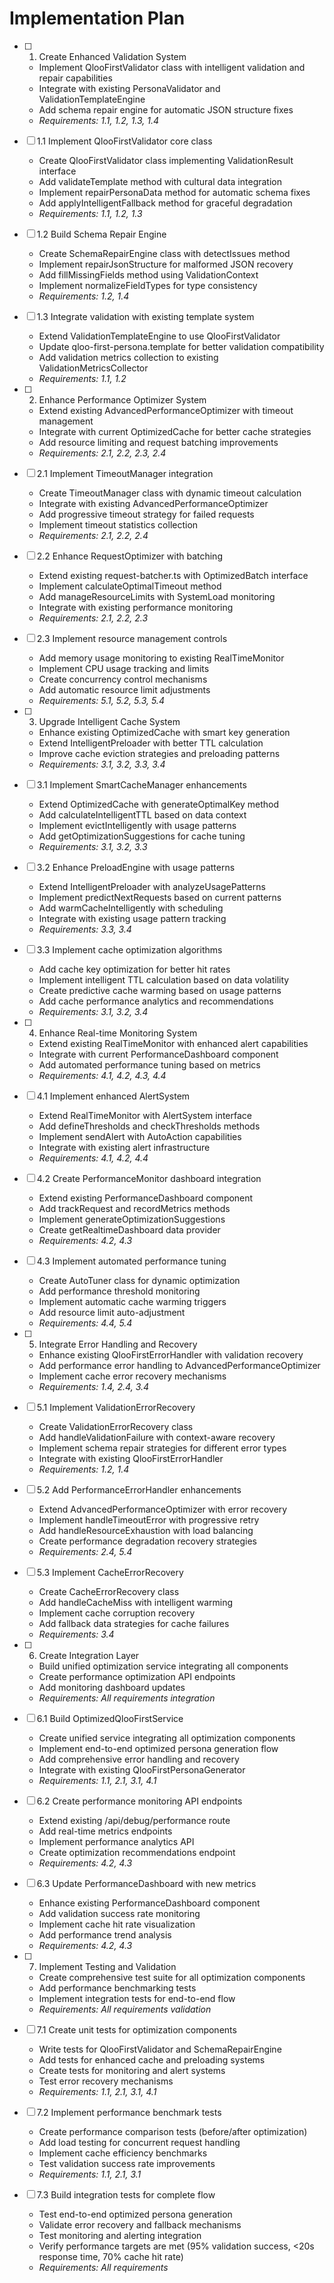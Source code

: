 # Implementation Plan

- [ ] 1. Create Enhanced Validation System
  - Implement QlooFirstValidator class with intelligent validation and repair capabilities
  - Integrate with existing PersonaValidator and ValidationTemplateEngine
  - Add schema repair engine for automatic JSON structure fixes
  - _Requirements: 1.1, 1.2, 1.3, 1.4_

- [ ] 1.1 Implement QlooFirstValidator core class
  - Create QlooFirstValidator class implementing ValidationResult interface
  - Add validateTemplate method with cultural data integration
  - Implement repairPersonaData method for automatic schema fixes
  - Add applyIntelligentFallback method for graceful degradation
  - _Requirements: 1.1, 1.2, 1.3_

- [ ] 1.2 Build Schema Repair Engine
  - Create SchemaRepairEngine class with detectIssues method
  - Implement repairJsonStructure for malformed JSON recovery
  - Add fillMissingFields method using ValidationContext
  - Implement normalizeFieldTypes for type consistency
  - _Requirements: 1.2, 1.4_

- [ ] 1.3 Integrate validation with existing template system
  - Extend ValidationTemplateEngine to use QlooFirstValidator
  - Update qloo-first-persona.template for better validation compatibility
  - Add validation metrics collection to existing ValidationMetricsCollector
  - _Requirements: 1.1, 1.2_

- [ ] 2. Enhance Performance Optimizer System
  - Extend existing AdvancedPerformanceOptimizer with timeout management
  - Integrate with current OptimizedCache for better cache strategies
  - Add resource limiting and request batching improvements
  - _Requirements: 2.1, 2.2, 2.3, 2.4_

- [ ] 2.1 Implement TimeoutManager integration
  - Create TimeoutManager class with dynamic timeout calculation
  - Integrate with existing AdvancedPerformanceOptimizer
  - Add progressive timeout strategy for failed requests
  - Implement timeout statistics collection
  - _Requirements: 2.1, 2.2, 2.4_

- [ ] 2.2 Enhance RequestOptimizer with batching
  - Extend existing request-batcher.ts with OptimizedBatch interface
  - Implement calculateOptimalTimeout method
  - Add manageResourceLimits with SystemLoad monitoring
  - Integrate with existing performance monitoring
  - _Requirements: 2.1, 2.2, 2.3_

- [ ] 2.3 Implement resource management controls
  - Add memory usage monitoring to existing RealTimeMonitor
  - Implement CPU usage tracking and limits
  - Create concurrency control mechanisms
  - Add automatic resource limit adjustments
  - _Requirements: 5.1, 5.2, 5.3, 5.4_

- [ ] 3. Upgrade Intelligent Cache System
  - Enhance existing OptimizedCache with smart key generation
  - Extend IntelligentPreloader with better TTL calculation
  - Improve cache eviction strategies and preloading patterns
  - _Requirements: 3.1, 3.2, 3.3, 3.4_

- [ ] 3.1 Implement SmartCacheManager enhancements
  - Extend OptimizedCache with generateOptimalKey method
  - Add calculateIntelligentTTL based on data context
  - Implement evictIntelligently with usage patterns
  - Add getOptimizationSuggestions for cache tuning
  - _Requirements: 3.1, 3.2, 3.3_

- [ ] 3.2 Enhance PreloadEngine with usage patterns
  - Extend IntelligentPreloader with analyzeUsagePatterns
  - Implement predictNextRequests based on current patterns
  - Add warmCacheIntelligently with scheduling
  - Integrate with existing usage pattern tracking
  - _Requirements: 3.3, 3.4_

- [ ] 3.3 Implement cache optimization algorithms
  - Add cache key optimization for better hit rates
  - Implement intelligent TTL calculation based on data volatility
  - Create predictive cache warming based on usage patterns
  - Add cache performance analytics and recommendations
  - _Requirements: 3.1, 3.2, 3.4_

- [ ] 4. Enhance Real-time Monitoring System
  - Extend existing RealTimeMonitor with enhanced alert capabilities
  - Integrate with current PerformanceDashboard component
  - Add automated performance tuning based on metrics
  - _Requirements: 4.1, 4.2, 4.3, 4.4_

- [ ] 4.1 Implement enhanced AlertSystem
  - Extend RealTimeMonitor with AlertSystem interface
  - Add defineThresholds and checkThresholds methods
  - Implement sendAlert with AutoAction capabilities
  - Integrate with existing alert infrastructure
  - _Requirements: 4.1, 4.2, 4.4_

- [ ] 4.2 Create PerformanceMonitor dashboard integration
  - Extend existing PerformanceDashboard component
  - Add trackRequest and recordMetrics methods
  - Implement generateOptimizationSuggestions
  - Create getRealtimeDashboard data provider
  - _Requirements: 4.2, 4.3_

- [ ] 4.3 Implement automated performance tuning
  - Create AutoTuner class for dynamic optimization
  - Add performance threshold monitoring
  - Implement automatic cache warming triggers
  - Add resource limit auto-adjustment
  - _Requirements: 4.4, 5.4_

- [ ] 5. Integrate Error Handling and Recovery
  - Enhance existing QlooFirstErrorHandler with validation recovery
  - Add performance error handling to AdvancedPerformanceOptimizer
  - Implement cache error recovery mechanisms
  - _Requirements: 1.4, 2.4, 3.4_

- [ ] 5.1 Implement ValidationErrorRecovery
  - Create ValidationErrorRecovery class
  - Add handleValidationFailure with context-aware recovery
  - Implement schema repair strategies for different error types
  - Integrate with existing QlooFirstErrorHandler
  - _Requirements: 1.2, 1.4_

- [ ] 5.2 Add PerformanceErrorHandler enhancements
  - Extend AdvancedPerformanceOptimizer with error recovery
  - Implement handleTimeoutError with progressive retry
  - Add handleResourceExhaustion with load balancing
  - Create performance degradation recovery strategies
  - _Requirements: 2.4, 5.4_

- [ ] 5.3 Implement CacheErrorRecovery
  - Create CacheErrorRecovery class
  - Add handleCacheMiss with intelligent warming
  - Implement cache corruption recovery
  - Add fallback data strategies for cache failures
  - _Requirements: 3.4_

- [ ] 6. Create Integration Layer
  - Build unified optimization service integrating all components
  - Create performance optimization API endpoints
  - Add monitoring dashboard updates
  - _Requirements: All requirements integration_

- [ ] 6.1 Build OptimizedQlooFirstService
  - Create unified service integrating all optimization components
  - Implement end-to-end optimized persona generation flow
  - Add comprehensive error handling and recovery
  - Integrate with existing QlooFirstPersonaGenerator
  - _Requirements: 1.1, 2.1, 3.1, 4.1_

- [ ] 6.2 Create performance monitoring API endpoints
  - Extend existing /api/debug/performance route
  - Add real-time metrics endpoints
  - Implement performance analytics API
  - Create optimization recommendations endpoint
  - _Requirements: 4.2, 4.3_

- [ ] 6.3 Update PerformanceDashboard with new metrics
  - Enhance existing PerformanceDashboard component
  - Add validation success rate monitoring
  - Implement cache hit rate visualization
  - Add performance trend analysis
  - _Requirements: 4.2, 4.3_

- [ ] 7. Implement Testing and Validation
  - Create comprehensive test suite for all optimization components
  - Add performance benchmarking tests
  - Implement integration tests for end-to-end flow
  - _Requirements: All requirements validation_

- [ ] 7.1 Create unit tests for optimization components
  - Write tests for QlooFirstValidator and SchemaRepairEngine
  - Add tests for enhanced cache and preloading systems
  - Create tests for monitoring and alert systems
  - Test error recovery mechanisms
  - _Requirements: 1.1, 2.1, 3.1, 4.1_

- [ ] 7.2 Implement performance benchmark tests
  - Create performance comparison tests (before/after optimization)
  - Add load testing for concurrent request handling
  - Implement cache efficiency benchmarks
  - Test validation success rate improvements
  - _Requirements: 1.1, 2.1, 3.1_

- [ ] 7.3 Build integration tests for complete flow
  - Test end-to-end optimized persona generation
  - Validate error recovery and fallback mechanisms
  - Test monitoring and alerting integration
  - Verify performance targets are met (95% validation success, <20s response time, 70% cache hit rate)
  - _Requirements: All requirements_